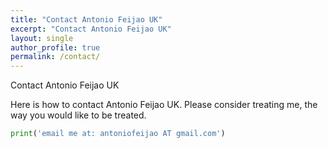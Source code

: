```yaml
---
title: "Contact Antonio Feijao UK"
excerpt: "Contact Antonio Feijao UK"
layout: single
author_profile: true
permalink: /contact/
---
```


Contact Antonio Feijao UK

Here is how to contact Antonio Feijao UK. Please consider treating me, the way you would like to be treated.

```python
print('email me at: antoniofeijao AT gmail.com')
```
